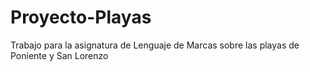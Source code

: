 # Proyecto-Playas
Trabajo para la asignatura de Lenguaje de Marcas sobre las playas de Poniente y San Lorenzo
